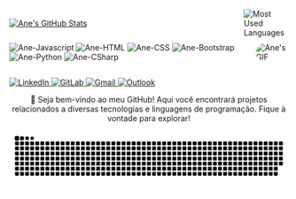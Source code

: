 <div style="display: flex; justify-content: space-between; align-items: center;">
  <a href="https://github.com/AneDuarte">
    <img width="49%" src="https://github-readme-stats.vercel.app/api?username=AneDuarte&show_icons=true&theme=tokyonight&include_all_commits=true&count_private=true" alt="Ane's GitHub Stats">
  </a>
  <a href="https://github.com/AneDuarte">
    <img width="49%" align="right" src="https://github-readme-stats.vercel.app/api/top-langs/?username=AneDuarte&layout=compact&langs_count=7&theme=tokyonight" alt="Most Used Languages">
  </a>
</div>

<div style="display:flex; justify-content:space-between; align-items: center; margin:2% 0 2% 0">
  <div style="display:inline-block; align-itens:center" class=tecnologias>
    <img alt="Ane-Javascript" height="30" width="40" src="https://cdn.jsdelivr.net/gh/devicons/devicon/icons/javascript/javascript-original.svg">
    <img alt="Ane-HTML" height="30" width="40" src="https://cdn.jsdelivr.net/gh/devicons/devicon/icons/html5/html5-original.svg">
    <img alt="Ane-CSS" height="30" width="40" src="https://cdn.jsdelivr.net/gh/devicons/devicon/icons/css3/css3-original.svg">
    <img alt="Ane-Bootstrap" height="35" width="40" src="https://cdn.jsdelivr.net/gh/devicons/devicon/icons/bootstrap/bootstrap-original.svg">
    <img alt="Ane-Python" height="30" width="40" src="https://cdn.jsdelivr.net/gh/devicons/devicon/icons/python/python-original.svg">
    <img alt="Ane-CSharp" height="30" width="40" src="https://cdn.jsdelivr.net/gh/devicons/devicon/icons/csharp/csharp-original.svg">
  </div>
  <div style="display:inline-block">
    <img height="140" style="border-radius: 50px;" src="https://cdn.discordapp.com/attachments/917778748374384642/917778823183994910/picasion.com_0b01889b0e59e306d486874039c7f81e.gif" alt="Ane's GIF">
  </div>
</div>

##

<div align="left"> 
  <a href="https://www.linkedin.com/in/anebduarte/" target="_blank">
    <img src="https://img.shields.io/badge/-LinkedIn-%230077B5?style=for-the-badge&logo=linkedin&logoColor=white" alt="LinkedIn">
  </a>
  <a href="https://gitlab.com/AneDuarte" target="_blank">
    <img src="https://img.shields.io/badge/GitLab-330F63?style=for-the-badge&logo=gitlab&logoColor=white" alt="GitLab">
  </a>
  <a href="mailto:anart.lodes73@gmail.com">
    <img src="https://img.shields.io/badge/-Gmail-%23333?style=for-the-badge&logo=gmail&logoColor=white" alt="Gmail">
  </a>
  <a href="mailto:ane_duarte@outlook.com">
    <img src="https://img.shields.io/badge/Microsoft_Outlook-0078D4?style=for-the-badge&logo=microsoft-outlook&logoColor=white" alt="Outlook">
  </a>
</div>



<div align="center">
  <p align="center">🚀 Seja bem-vindo ao meu GitHub! Aqui você encontrará projetos relacionados a diversas tecnologias e linguagens de programação. Fique à vontade para explorar!</p>
</div>

<div align="center">
  <img src="https://github.com/AneDuarte/AneDuarte/blob/output/github-contribution-grid-snake.svg" alt="Snake Animation">
</div>
